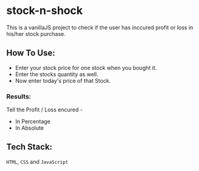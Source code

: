 # stock-n-shock

This is a vanillaJS project to check if the user has inccured profit or loss in his/her stock purchase.

## How To Use:

- Enter your stock price for one stock when you bought it.
- Enter the stocks quantity as well.
- Now enter today's price of that Stock.

### Results: 
Tell the Profit / Loss encured -
 - In Percentage
 - In Absolute
 
 ## Tech Stack:
 
 `HTML`, `CSS` and `JavaScript`
